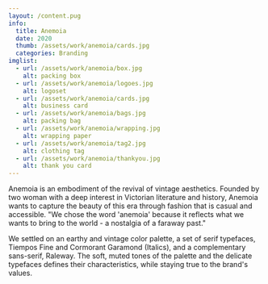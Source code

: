 ```yaml
---
layout: /content.pug
info:
  title: Anemoia
  date: 2020
  thumb: /assets/work/anemoia/cards.jpg
  categories: Branding
imglist:
  - url: /assets/work/anemoia/box.jpg
    alt: packing box
  - url: /assets/work/anemoia/logoes.jpg
    alt: logoset
  - url: /assets/work/anemoia/cards.jpg
    alt: business card
  - url: /assets/work/anemoia/bags.jpg
    alt: packing bag
  - url: /assets/work/anemoia/wrapping.jpg
    alt: wrapping paper
  - url: /assets/work/anemoia/tag2.jpg
    alt: clothing tag
  - url: /assets/work/anemoia/thankyou.jpg
    alt: thank you card
---
```

Anemoia is an embodiment of the revival of vintage aesthetics. Founded by two woman with a deep interest in Victorian literature and history, Anemoia wants to capture the beauty of this era through fashion that is casual and accessible.
"We chose the word 'anemoia' because it reflects what we wants to bring to the world - a nostalgia of a faraway past."

We settled on an earthy and vintage color palette, a set of serif typefaces, Tiempos Fine and Cormorant Garamond (Italics), and a complementary sans-serif, Raleway. The soft, muted tones of the palette and the delicate typefaces defines their characteristics, while staying true to the brand's values.